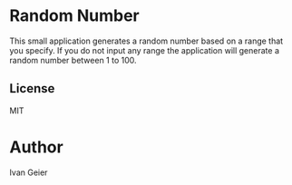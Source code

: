 # Random Number

This small application generates a random number based on a range that you specify. If you do not input any range the application will generate a random number between 1 to 100.

## License

MIT

# Author

Ivan Geier
